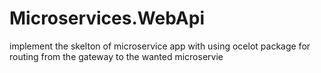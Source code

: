 # Microservices.WebApi
implement the skelton of microservice app with using ocelot package for routing from the gateway to the wanted microservie
